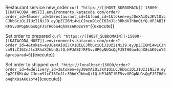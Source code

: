Restaurant service
new_order
`curl "https://[[HOST_SUBDOMAIN]]-15000-[[KATACODA_HOST]].environments.katacoda.com/order?order_id=4&user_id=1&restaurant_id=1&food_id=1&token=eyJ0eXAiOiJKV1QiLCJhbGciOiJIUzI1NiJ9.eyJpZCI6Mi4wLCJncm91cCI6InJlc3RhdXJhbnQifQ.HPJABIfRF5vvUPGpNUGsQgFJSTH0bo4qhX8sAK0zoY4"`{{execute}}

Set order to prepared
`curl "https://[[HOST_SUBDOMAIN]]-15000-[[KATACODA_HOST]].environments.katacoda.com/order?order_id=4&token=eyJ0eXAiOiJKV1QiLCJhbGciOiJIUzI1NiJ9.eyJpZCI6Mi4wLCJncm91cCI6InJlc3RhdXJhbnQifQ.HPJABIfRF5vvUPGpNUGsQgFJSTH0bo4qhX8sAK0zoY4&prepared=0`{{execute}}

Set order to shipped
`curl "http://localhost:15000/order?order_id=4&delivery_id=3&token=eyJ0eXAiOiJKV1QiLCJhbGciOiJIUzI1NiJ9.eyJpZCI6Mi4wLCJncm91cCI6InJlc3RhdXJhbnQifQ.HPJABIfRF5vvUPGpNUGsQgFJSTH0bo4qhX8sAK0zoY4`{{execute}}

